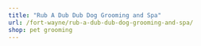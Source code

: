 ```yaml
---
title: "Rub A Dub Dub Dog Grooming and Spa"
url: /fort-wayne/rub-a-dub-dub-dog-grooming-and-spa/
shop: pet grooming
---
```

